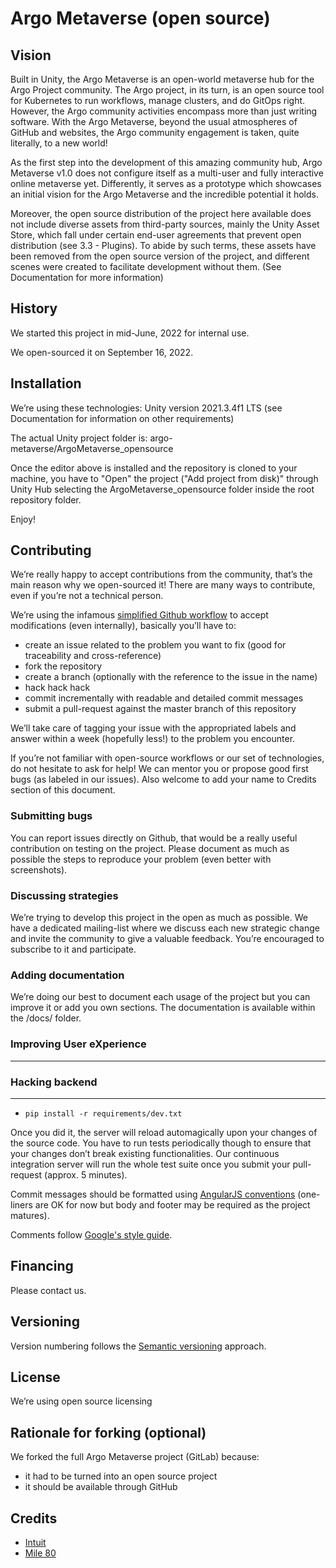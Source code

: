 # Argo Metaverse (open source)

## Vision

Built in Unity, the Argo Metaverse is an open-world metaverse hub for the Argo Project community.
The Argo project, in its turn, is an open source tool for Kubernetes to run workflows, manage clusters, and do GitOps right.
However, the Argo community activities encompass more than just writing software. 
With the Argo Metaverse, beyond the usual atmospheres of GitHub and websites, the Argo community engagement is taken, quite literally, to a new world!

As the first step into the development of this amazing community hub, Argo Metaverse v1.0 does not configure itself as a multi-user and fully interactive online metaverse yet.
Differently, it serves as a prototype which showcases an initial vision for the Argo Metaverse and the incredible potential it holds.

Moreover, the open source distribution of the project here available does not include diverse assets from third-party sources, mainly the Unity Asset Store, which fall under certain end-user agreements that prevent open distribution (see 3.3 - Plugins).
To abide by such terms, these assets have been removed from the open source version of the project, and different scenes were created to facilitate development without them. (See Documentation for more information)


## History

We started this project in mid-June, 2022 for internal use.

We open-sourced it on September 16, 2022.


## Installation

We’re using these technologies: Unity version 2021.3.4f1 LTS
(see Documentation for information on other requirements)

The actual Unity project folder is: argo-metaverse/ArgoMetaverse_opensource

Once the editor above is installed and the repository is cloned to your machine, you have to "Open" the project ("Add project from disk)" through Unity Hub selecting the ArgoMetaverse_opensource folder inside the root repository folder.



Enjoy!

## Contributing

We’re really happy to accept contributions from the community, that’s the main reason why we open-sourced it! There are many ways to contribute, even if you’re not a technical person.

We’re using the infamous [simplified Github workflow](http://scottchacon.com/2011/08/31/github-flow.html) to accept modifications (even internally), basically you’ll have to:

* create an issue related to the problem you want to fix (good for traceability and cross-reference)
* fork the repository
* create a branch (optionally with the reference to the issue in the name)
* hack hack hack
* commit incrementally with readable and detailed commit messages
* submit a pull-request against the master branch of this repository

We’ll take care of tagging your issue with the appropriated labels and answer within a week (hopefully less!) to the problem you encounter.

If you’re not familiar with open-source workflows or our set of technologies, do not hesitate to ask for help! We can mentor you or propose good first bugs (as labeled in our issues). Also welcome to add your name to Credits section of this document.

### Submitting bugs

You can report issues directly on Github, that would be a really useful contribution on testing on the project. Please document as much as possible the steps to reproduce your problem (even better with screenshots).

### Discussing strategies

We’re trying to develop this project in the open as much as possible. We have a dedicated mailing-list where we discuss each new strategic change and invite the community to give a valuable feedback. You’re encouraged to subscribe to it and participate.

### Adding documentation

We’re doing our best to document each usage of the project but you can improve it or add you own sections. The documentation is available within the /docs/ folder.

### Improving User eXperience

*****

### Hacking backend

*****

* `pip install -r requirements/dev.txt`

Once you did it, the server will reload automagically upon your changes of the source code. You have to run tests periodically though to ensure that your changes don’t break existing functionalities. Our continuous integration server will run the whole test suite once you submit your pull-request (approx. 5 minutes).

Commit messages should be formatted using [AngularJS conventions](http://goo.gl/QpbS7) (one-liners are OK for now but body and footer may be required as the project matures).

Comments follow [Google's style guide](http://google-styleguide.googlecode.com/svn/trunk/pyguide.html#Comments).


## Financing

Please contact us. 

## Versioning

Version numbering follows the [Semantic versioning](http://semver.org/) approach.

## License

We’re using open source licensing 

## Rationale for forking (optional)

We forked the full Argo Metaverse project (GitLab) because:

* it had to be turned into an open source project
* it should be available through GitHub


## Credits

* [Intuit](https://www.intuit.com/)
* [Mile 80](https://www.mile80.com/)
